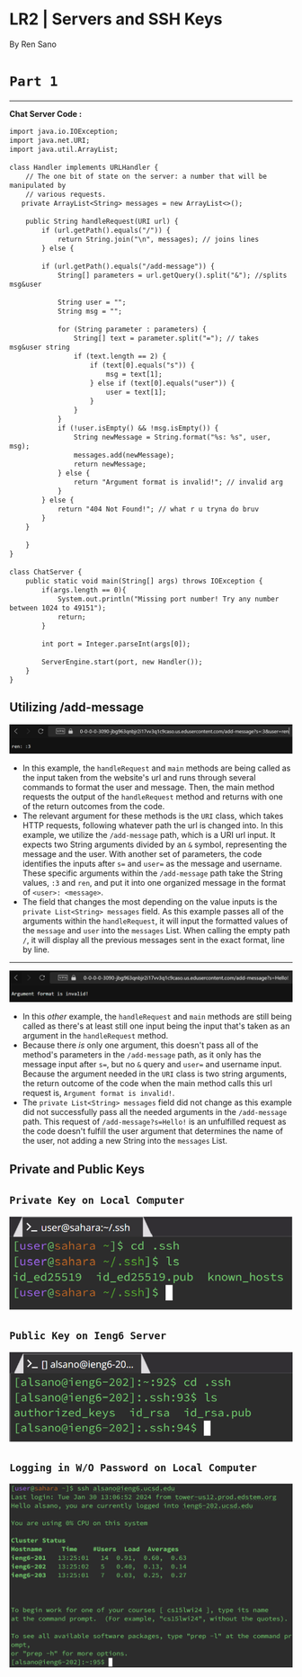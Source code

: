 # **LR2 | Servers and SSH Keys**

By Ren Sano

# `Part 1` 
---
**Chat Server Code :**

```
import java.io.IOException;
import java.net.URI;
import java.util.ArrayList;

class Handler implements URLHandler {
    // The one bit of state on the server: a number that will be manipulated by
    // various requests.
   private ArrayList<String> messages = new ArrayList<>();

    public String handleRequest(URI url) {
        if (url.getPath().equals("/")) {
            return String.join("\n", messages); // joins lines
        } else {
        
        if (url.getPath().equals("/add-message")) {
            String[] parameters = url.getQuery().split("&"); //splits msg&user

            String user = "";
            String msg = "";

            for (String parameter : parameters) {
                String[] text = parameter.split("="); // takes msg&user string
                if (text.length == 2) {
                    if (text[0].equals("s")) {
                        msg = text[1];
                    } else if (text[0].equals("user")) {
                        user = text[1];
                    }
                }
            }
            if (!user.isEmpty() && !msg.isEmpty()) { 
                String newMessage = String.format("%s: %s", user, msg);
                messages.add(newMessage);
                return newMessage;
            } else {
                return "Argument format is invalid!"; // invalid arg
            }
        } else {
            return "404 Not Found!"; // what r u tryna do bruv
        }
    }

    }
}         

class ChatServer {
    public static void main(String[] args) throws IOException {
        if(args.length == 0){
            System.out.println("Missing port number! Try any number between 1024 to 49151");
            return;
        }

        int port = Integer.parseInt(args[0]);

        ServerEngine.start(port, new Handler());
    }
}    
```

**Utilizing /add-message**
---
  ![Image](images/msgRen.png)
* In this example, the `handleRequest` and `main` methods are being called as the input taken from the website's url and runs through several commands to format the user and message. Then, the main method requests the output of the `handleRequest` method and returns with one of the return outcomes from the code.
* The relevant argument for these methods is the `URI` class, which takes HTTP requests, following whatever path the url is changed into. In this example, we utilize the `/add-message` path, which is a URI url input. It expects two String arguments divided by an `&` symbol, representing the message and the user. With another set of parameters, the code identifies the inputs after `s=` and `user=` as the message and username. These specific arguments within the `/add-message` path take the String values, `:3` and `ren`, and put it into one organized message in the format of `<user>: <message>`.
* The field that changes the most depending on the value inputs is the `private List<String> messages` field. As this example passes all of the arguments within the `handleRequest`, it will input the formatted values of the `message` and `user` into the `messages` List. When calling the empty path `/`, it will display all the previous messages sent in the exact format, line by line.

---
  ![Image](images/msgOneArg.png)
* In this *other* example, the `handleRequest` and `main` methods are still being called as there's at least still one input being the input that's taken as an argument in the `handleRequest` method.
* Because there *is* only one argument, this doesn't pass all of the method's parameters in the `/add-message` path, as it only has the message input after `s=`, but no `&` query and `user=` and username input. Because the argument needed in the `URI` class is two string arguments, the return outcome of the code when the main method calls this url request is, `Argument format is invalid!`.
* The `private List<String> messages` field did not change as this example did not successfully pass all the needed arguments in the `/add-message` path. This request of `/add-message?s=Hello!` is an unfulfilled request as the code doesn't fulfill the user argument that determines the name of the user, not adding a new String into the `messages` List.

**Private and Public Keys**
---
## `Private Key on Local Computer`
  ![Image](images/compAbsPath.png)
## `Public Key on Ieng6 Server`
  ![Image](images/ieng6AbsPath.png)
## `Logging in W/O Password on Local Computer`
  ![Image](images/login.png)

